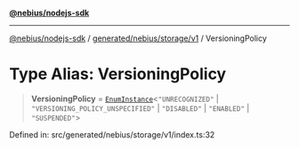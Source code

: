 [**@nebius/nodejs-sdk**](../../../../../README.md)

***

[@nebius/nodejs-sdk](../../../../../README.md) / [generated/nebius/storage/v1](../README.md) / VersioningPolicy

# Type Alias: VersioningPolicy

> **VersioningPolicy** = [`EnumInstance`](../../../../../runtime/protos/enum/type-aliases/EnumInstance.md)\<`"UNRECOGNIZED"` \| `"VERSIONING_POLICY_UNSPECIFIED"` \| `"DISABLED"` \| `"ENABLED"` \| `"SUSPENDED"`\>

Defined in: src/generated/nebius/storage/v1/index.ts:32
